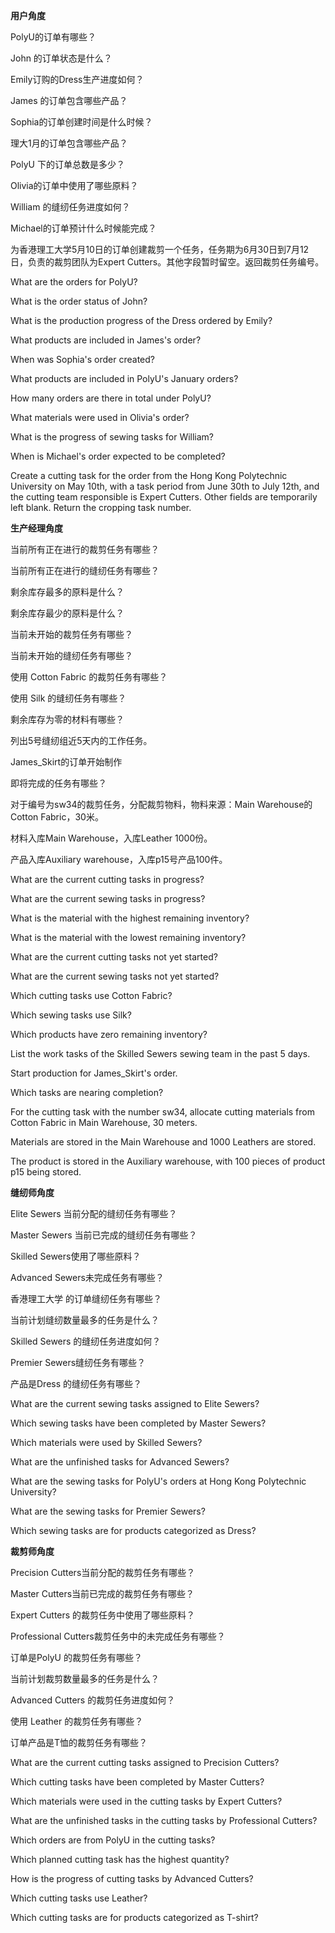 **用户角度**

PolyU的订单有哪些？

John 的订单状态是什么？

Emily订购的Dress生产进度如何？

James 的订单包含哪些产品？

Sophia的订单创建时间是什么时候？

理大1月的订单包含哪些产品？

PolyU 下的订单总数是多少？

Olivia的订单中使用了哪些原料？

William 的缝纫任务进度如何？

Michael的订单预计什么时候能完成？

为香港理工大学5月10日的订单创建裁剪一个任务，任务期为6月30日到7月12日，负责的裁剪团队为Expert Cutters。其他字段暂时留空。返回裁剪任务编号。

 

What are the orders for PolyU?

What is the order status of John?

What is the production progress of the Dress ordered by Emily?

What products are included in James's order?

When was Sophia's order created?

What products are included in PolyU's January orders?

How many orders are there in total under PolyU?

What materials were used in Olivia's order?

What is the progress of sewing tasks for William?

When is Michael's order expected to be completed?

Create a cutting task for the order from the Hong Kong Polytechnic University on May 10th, with a task period from June 30th to July 12th, and the cutting team responsible is Expert Cutters. Other fields are temporarily left blank. Return the cropping task number.

 

**生产经理角度**

当前所有正在进行的裁剪任务有哪些？

当前所有正在进行的缝纫任务有哪些？

剩余库存最多的原料是什么？

剩余库存最少的原料是什么？

当前未开始的裁剪任务有哪些？

当前未开始的缝纫任务有哪些？

使用 Cotton Fabric 的裁剪任务有哪些？

使用 Silk 的缝纫任务有哪些？

剩余库存为零的材料有哪些？

列出5号缝纫组近5天内的工作任务。

James_Skirt的订单开始制作

即将完成的任务有哪些？

对于编号为sw34的裁剪任务，分配裁剪物料，物料来源：Main Warehouse的Cotton Fabric，30米。

材料入库Main Warehouse，入库Leather 1000份。

产品入库Auxiliary warehouse，入库p15号产品100件。

 

What are the current cutting tasks in progress?

What are the current sewing tasks in progress?

What is the material with the highest remaining inventory?

What is the material with the lowest remaining inventory?

What are the current cutting tasks not yet started?

What are the current sewing tasks not yet started?

Which cutting tasks use Cotton Fabric?

Which sewing tasks use Silk?

Which products have zero remaining inventory?

List the work tasks of the Skilled Sewers sewing team in the past 5 days.

Start production for James_Skirt's order.

Which tasks are nearing completion?

For the cutting task with the number sw34, allocate cutting materials from Cotton Fabric in Main Warehouse, 30 meters.

Materials are stored in the Main Warehouse and 1000 Leathers are stored.

The product is stored in the Auxiliary warehouse, with 100 pieces of product p15 being stored.

 

**缝纫师角度**

Elite Sewers 当前分配的缝纫任务有哪些？

Master Sewers 当前已完成的缝纫任务有哪些？

Skilled Sewers使用了哪些原料？

Advanced Sewers未完成任务有哪些？

香港理工大学 的订单缝纫任务有哪些？

当前计划缝纫数量最多的任务是什么？

Skilled Sewers 的缝纫任务进度如何？

Premier Sewers缝纫任务有哪些？

产品是Dress 的缝纫任务有哪些？

 

What are the current sewing tasks assigned to Elite Sewers?

Which sewing tasks have been completed by Master Sewers?

Which materials were used by Skilled Sewers?

What are the unfinished tasks for Advanced Sewers?

What are the sewing tasks for PolyU's orders at Hong Kong Polytechnic University?

What are the sewing tasks for Premier Sewers?

Which sewing tasks are for products categorized as Dress?

 

**裁剪师角度**

Precision Cutters当前分配的裁剪任务有哪些？

Master Cutters当前已完成的裁剪任务有哪些？

Expert Cutters 的裁剪任务中使用了哪些原料？

Professional Cutters裁剪任务中的未完成任务有哪些？

订单是PolyU 的裁剪任务有哪些？

当前计划裁剪数量最多的任务是什么？

Advanced Cutters 的裁剪任务进度如何？

使用 Leather 的裁剪任务有哪些？

订单产品是T恤的裁剪任务有哪些？

 

What are the current cutting tasks assigned to Precision Cutters?

Which cutting tasks have been completed by Master Cutters?

Which materials were used in the cutting tasks by Expert Cutters?

What are the unfinished tasks in the cutting tasks by Professional Cutters?

Which orders are from PolyU in the cutting tasks?

Which planned cutting task has the highest quantity?

How is the progress of cutting tasks by Advanced Cutters?

Which cutting tasks use Leather?

Which cutting tasks are for products categorized as T-shirt?